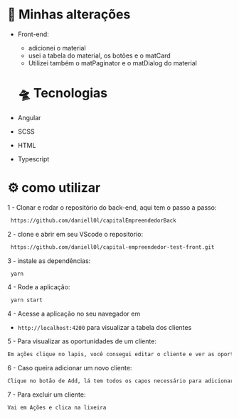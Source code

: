 
#  🧪 Minhas alterações

- Front-end:
  - adicionei o material 
  - usei a tabela do material, os botões e o matCard
  - Utilizei também o matPaginator e o matDialog do material

  # 🛸 Tecnologias

* Angular

* SCSS

* HTML

* Typescript
# ⚙️ como utilizar

1 - Clonar e rodar o repositório do back-end, aqui tem o passo a passo:

```bash
 https://github.com/daniell0l/capitalEmpreendedorBack
```
2 - clone e abrir em seu VScode o repositorio:

```bash
 https://github.com/daniell0l/capital-empreendedor-test-front.git
```

3 - instale as dependências:

```bash
 yarn
 ```

4 - Rode a aplicação:

```bash
 yarn start
```

4 -  Acesse a aplicação no seu navegador em
* `http://localhost:4200` para visualizar a tabela dos clientes

5 - Para visualizar as oportunidades de um cliente:

```bash
Em ações clique no lapis, você consegui editar o cliente e ver as oportunidades dele
```

6 - Caso queira adicionar um novo cliente:

```bash
Clique no botão de Add, lá tem todos os capos necessário para adicionar um novo
```

7 - Para excluir um cliente:
```bash
Vai em Ações e clica na lixeira 
```
    
